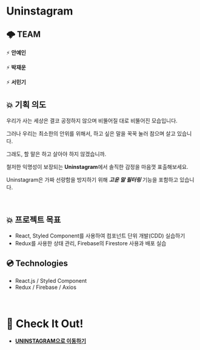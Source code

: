 # Uninstagram

## 🌩 TEAM

⚡️ **안예인**

⚡️ **박재운**

⚡️ **서민기**

## 💥 기획 의도

우리가 사는 세상은 결코 공정하지 않으며 비뚤어질 대로 비뚤어진 모습입니다.

그러나 우리는 최소한의 안위를 위해서, 하고 싶은 말을 꾹꾹 눌러 참으며 살고 있습니다.

그래도, 할 말은 하고 살아야 하지 않겠습니까.

철저한 익명성이 보장되는 **Uninstagram**에서 솔직한 감정을 마음껏 표출해보세요.

Uninstagram은 가짜 선량함을 방지하기 위해 ***고운 말 필터링*** 기능을 포함하고 있습니다.

<br/>

## 💥 프로젝트 목표

- React, Styled Component를 사용하여 컴포넌트 단위 개발(CDD) 실습하기
- Redux를 사용한 상태 관리, Firebase의 Firestore 사용과 배포 실습

## 💿 Technologies

- React.js / Styled Component
- Redux / Firebase / Axios

<br/>

# 🧨 Check It Out!

- [__UNINSTAGRAM으로 이동하기__](https://hackathon-practice-8a613.web.app/)
